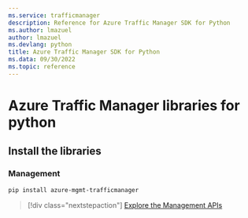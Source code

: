 ```yaml
---
ms.service: trafficmanager
description: Reference for Azure Traffic Manager SDK for Python
ms.author: lmazuel
author: lmazuel
ms.devlang: python
title: Azure Traffic Manager SDK for Python
ms.data: 09/30/2022
ms.topic: reference
---
```

# Azure Traffic Manager libraries for python

## Install the libraries

### Management

```bash
pip install azure-mgmt-trafficmanager
```

> [!div class="nextstepaction"]
> [Explore the Management APIs](/python/api/overview/azure/trafficmanager/management)